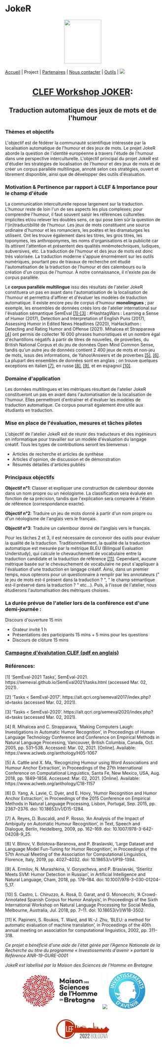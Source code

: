 # JokeR
  <p align="center">
  <img src="Joker.png" width="120" height="142">
  </p>

[Accueil](index) | Project | [Partenaires](partenaires) | [Nous contacter](contact) | [Outils](outils) | [<img src="drapeau EN.png" width="20">](https://motsmachines.github.io/joker/EN/project)
<br>
  <h1 align="center"><a href="https://motsmachines.github.io/joker/EN">CLEF Workshop JOKER</a>:</h1>
  <h2 align="center">Traduction automatique des jeux de mots et de l'humour
</h2>

  <h3>Thèmes et objectifs</h3>
  
L'objectif est de fédérer la communauté scientifique intéressée par la localisation automatique de l'humour et des jeux de mots.  Le projet JokeR aborde la question de l'identité européenne à travers l'étude de l'humour dans une perspective interculturelle. L'objectif principal du projet JokeR est d'étudier les stratégies de localisation de l'humour et des jeux de mots et de créer un corpus parallèle multilingue, annoté selon ces stratégies, ouvert et librement disponible, ainsi que de développer des outils d'évaluation.

  <h3>Motivation & Pertinence par rapport à CLEF & Importance pour le champ d'étude</h3>

  La communication interculturelle repose largement sur la traduction. L'humour reste de loin l'un de ses aspects les plus complexes; pour comprendre l'humour, il faut souvent saisir les références culturelles implicites et/ou relever les doubles sens, ce qui pose bien sûr la question de l'(in)traductibilité de l'humour. Les jeux de mots constituent une source ordinaire d'humour et les romanciers, les poètes et les dramaturges les utilisent. Ont les trouve également dans les titres, les gros titres, les toponymes, les anthroponymes, les noms d'organisations et la publicité car ils attirent l'attention et présentent des qualités mnémotechniques, ludiques, subversives, etc. La traduction de l'humour et des jeux de mots est donc très valorisée. La traduction moderne s'appuie énormément sur les outils numériques, pourtant peu de travaux de recherche ont étudié l'automatisation de la traduction de l'humour et des calembours ou la création d'un corpus de l'humour. À notre connaissance, il n'existe pas de corpus parallèle.

  Le **corpus parallèle multilingue** issu des résultats de l'atelier JokeR constituera un pas en avant dans l'automatisation de la localisation de l'humour et permettra d'affiner et d'évaluer les modèles de traduction automatique. Il existe encore peu de corpus d'humour **monolingues** ; par exemple, les ensembles de données créés lors de l'atelier international sur l'évaluation sémantique SemEval <a href="#note1">[1]-[3]</a> : #HashtagWars : Learning a Sense of Humor (2017), Detection and Interpretation of English Puns (2017), Assessing Humor in Edited News Headlines (2020), HaHackathon : Detecting and Rating Humor and Offense (2021). Mihalcea et Strapparava <a href="#note1">[4]</a> ont permis de collecter 16 000 phrases humoristiques et un nombre égal d'échantillons négatifs à partir de titres de nouvelles, de proverbes, du British National Corpus et du jeu de données Open Mind Common Sense, tandis qu'un autre jeu de données contient 2 400 jeux de mots et non-jeu de mots, issus des informations, de Yahoo!Answers et de proverbes <a href="#note1">[5]</a>, <a href="#note2">[6]</a>. La plupart des ensembles de données sont en anglais ; on trouve quelques exceptions en italien <a href="#note2">[7]</a>, en russe <a href="#note2">[8]</a>, <a href="#note2">[9]</a>, et en espagnol <a href="#note2">[10]</a>.

  <h3>Domaine d'application</h3>

  Les données multilingues et les métriques résultant de l'atelier JokeR constitueront un pas en avant dans l'automatisation de la localisation de l'humour. Elles permettront d'entraîner et d'évaluer les modèles de traduction automatique. Ce corpus pourrait également être utile aux étudiants en traduction. 

  <h3>Mise en place de l'évaluation, mesures et tâches pilotes</h3>

  L'objectif de l'atelier JokeR est de réunir des traducteurs et des ingénieurs en informatique pour travailler sur un modèle d'évaluation du langage créatif. Tous les types de contributions seront les bienvenus :
  - Articles de recherche et articles de synthèse
  - Articles d'opinion, de discussion et de démonstration
  - Résumés détaillés d'articles publiés

  <h3>Principaux objectifs</h3>

**Objectif n°1**: Classer et expliquer une construction de calembour donnée dans un nom propre ou un néologisme. La classification sera évaluée en fonction de sa précision, tandis que l'explication sera comparée à l'étalon de référence (correspondance exacte).

**Objectif n°2**: Traduire un jeu de mots donné à partir d'un nom propre ou d'un néologisme de l'anglais vers le français.

**Objectif n°3**: Traduire un calembour donné de l'anglais vers le français.

Pour les tâches 2 et 3, il est nécessaire de concevoir des outils pour évaluer la qualité de la traduction. Traditionnellement, la qualité de la traduction automatique est mesurée par la métrique BLEU (Bilingual Evaluation Understudy), qui calcule le chevauchement de vocabulaire entre la traduction candidate et la traduction de référence <a href="#note2">[11]</a>. Cependant, aucune métrique basée sur le chevauchement de vocabulaire ne peut s'appliquer à l'évaluation d'une traduction en langage créatif. Ainsi, dans un premier temps, nous opterons pour un questionnaire à remplir par les annotateurs (" le jeu de mots est-il présent dans la traduction ? ", " le champ sémantique est-il préservé dans la traduction ? " etc...). Puis, à l'issue de l'atelier, nous étudierons l'automatisation des métriques choisies.  

<h3>La durée prévue de l'atelier lors de la conférence est d'une demi-journée :</h3>

Discours d'ouverture 15 min
  - Orateur invité 1 h
  - Présentations des participants 15 mins + 5 mins pour les questions
  - Discours de clôture 15 mins

<p>
<a href="./JOKER_CLEF_2021.pdf"><h3>Campagne d'évalutation CLEF (pdf en anglais)</h3></a>
</p>  

<h3 id="note1">Références:</h3>
  <p>
<p>[1]	‘SemEval-2021 Tasks’, SemEval-2021. https://semeval.github.io/SemEval2021/tasks.html (accessed Mar. 02, 2021).</p>
<p>[2]	‘Tasks < SemEval-2017’. https://alt.qcri.org/semeval2017/index.php?id=tasks (accessed Mar. 02, 2021).</p>
<p>[3]	‘Tasks < SemEval-2020’. https://alt.qcri.org/semeval2020/index.php?id=tasks (accessed Mar. 02, 2021).</p>
<p>[4]	R. Mihalcea and C. Strapparava, ‘Making Computers Laugh: Investigations in Automatic Humor Recognition’, in Proceedings of Human Language Technology Conference and Conference on Empirical Methods in Natural Language Processing, Vancouver, British Columbia, Canada, Oct. 2005, pp. 531–538. Accessed: Mar. 02, 2021. [Online]. Available: https://www.aclweb.org/anthology/H05-1067</p>
<p>[5]	A. Cattle and X. Ma, ‘Recognizing Humour using Word Associations and Humour Anchor Extraction’, in Proceedings of the 27th International Conference on Computational Linguistics, Santa Fe, New Mexico, USA, Aug. 2018, pp. 1849–1858. Accessed: Mar. 02, 2021. [Online]. Available: https://www.aclweb.org/anthology/C18-1157</p>
<p id="note2">[6]	D. Yang, A. Lavie, C. Dyer, and E. Hovy, ‘Humor Recognition and Humor Anchor Extraction’, in Proceedings of the 2015 Conference on Empirical Methods in Natural Language Processing, Lisbon, Portugal, Sep. 2015, pp. 2367–2376. doi: 10.18653/v1/D15-1284.</p>
<p>[7]	A. Reyes, D. Buscaldi, and P. Rosso, ‘An Analysis of the Impact of Ambiguity on Automatic Humour Recognition’, in Text, Speech and Dialogue, Berlin, Heidelberg, 2009, pp. 162–169. doi: 10.1007/978-3-642-04208-9_25.</p>
<p>[8]	V. Blinov, V. Bolotova-Baranova, and P. Braslavski, ‘Large Dataset and Language Model Fun-Tuning for Humor Recognition’, in Proceedings of the 57th Annual Meeting of the Association for Computational Linguistics, Florence, Italy, 2019, pp. 4027–4032. doi: 10.18653/v1/P19-1394.</p>
<p>[9]	A. Ermilov, N. Murashkina, V. Goryacheva, and P. Braslavski, ‘Stierlitz Meets SVM: Humor Detection in Russian’, in Artificial Intelligence and Natural Language, Cham, 2018, pp. 178–184. doi: 10.1007/978-3-030-01204-5_17.</p>
<p>[10]	S. Castro, L. Chiruzzo, A. Rosá, D. Garat, and G. Moncecchi, ‘A Crowd-Annotated Spanish Corpus for Humor Analysis’, in Proceedings of the Sixth International Workshop on Natural Language Processing for Social Media, Melbourne, Australia, Jul. 2018, pp. 7–11. doi: 10.18653/v1/W18-3502.</p>
<p>[11]	K. Papineni, S. Roukos, T. Ward, and W.-J. Zhu, ‘BLEU: a method for automatic evaluation of machine translation’, in Proceedings of the 40th annual meeting on association for computational linguistics, 2002, pp. 311–318.<p/>
  </p>


<p>
<em>Ce projet a bénéficié d'une aide de l'état gérée par l'Agence Nationale de la Recherche au titre du programme « Investissements d'avenir » portant la Référence ANR-19-GURE-0001</em>
</p>
<p>
<em>JokeR est labellisé par la Maison des Sciences de l'Homme en Bretagne</em>
</p>
<div align="center">
  <a href="https://www.mshb.fr"><img src="./MSHB.jpg" height="120"></a>
  <a href="https://sea-eu.org/?lang=fr"><img src="./SEA-EU.png" height="120"></a>
  <a href="https://www.gouvernement.fr/le-programme-d-investissements-d-avenir"><img src="./Investissement avenir.jpeg" height="120"></a>
</div>
<br />
<div align="center">
  <a href="https://clef2022.clef-initiative.eu/index.php"><img src="./CLEF2022.png" height="90"></a> 
</div>
